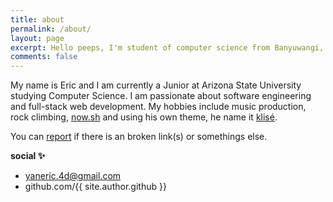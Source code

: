 ```yaml
---
title: about
permalink: /about/
layout: page
excerpt: Hello peeps, I'm student of computer science from Banyuwangi, living in Jogjakarta. This blog for documentation about my programming journey, running on jekyll, hosting on netlify and using my own simple theme.
comments: false
---
```


My name is Eric and I am currently a Junior at Arizona State University studying Computer Science. I am passionate about software engineering and full-stack web development. My hobbies include music production, rock climbing,  [now.sh](http://now.sh) and using his own theme, he name it <a href="https://github.com/piharpi/jekyll-klise" target="_blank" rel="noopener">klisé</a>.

You can [report](http://github.com/piharpi/jekyll-klise/issues/new) if there is an broken link(s) or somethings else.

**social ✨**

- yaneric.4d@gmail.com
- github.com/{{ site.author.github }}
